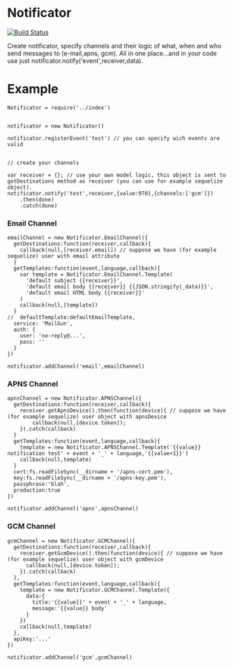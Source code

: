 # Notificator

[![Build Status](https://travis-ci.org/jakubknejzlik/node-notificator.svg)](https://travis-ci.org/jakubknejzlik/node-notificator)


Create notificator, specify channels and their logic of what, when and who send messages to (e-mail,apns, gcm). All in one place...and in your code use just notificator.notify('event',receiver,data).


# Example

```
Notificator = require('../index')


notificator = new Notificator()

notificator.registerEvent('test') // you can specify wich events are valid


// create your channels

var receiver = {}; // use your own model logic, this object is sent to getDestinations method as receiver (you can use for example sequelize object).
notificator.notify('test',receiver,{value:970},{channels:['gcm']})
    .then(done)
    .catch(done)

```

### Email Channel
```
emailChannel = new Notificator.EmailChannel({
  getDestinations:function(receiver,callback){
    callback(null,[receiver.email]) // suppose we have (for example sequelize) user with email attribute
  }
  getTemplates:function(event,language,callback){
    var template = Notificator.EmailChannel.Template(
      'default subject {{receiver}}',
      'default email body {{receiver}} {{JSON.stringify(_data)}}',
      'default email HTML body {{receiver}}'
    )
    callback(null,[template])
  }
//  defaultTemplate:defaultEmailTemplate,
  service: 'MailGun',
  auth: {
    user: 'no-reply@...',
    pass: ''
  }
})

notificator.addChannel('email',emailChannel)
```

### APNS Channel

```
apnsChannel = new Notificator.APNSChannel({
  getDestinations:function(receiver,callback){
    receiver.getApnsDevice().then(function(device){ // suppose we have (for example sequelize) user object with apnsDevice
        callback(null,[device.token]);
    }).catch(callback)
  }
  getTemplates:function(event,language,callback){
    template = new Notificator.APNSChannel.Template('{{value}} notification test' + event + '_' + language,'{{value+1}}')
    callback(null,template)
  }
  cert:fs.readFileSync(__dirname + '/apns-cert.pem'),
  key:fs.readFileSync(__dirname + '/apns-key.pem'),
  passphrase:'blah',
  production:true
})

notificator.addChannel('apns',apnsChannel)
```

### GCM Channel

```
gcmChannel = new Notificator.GCMChannel({
  getDestinations:function(receiver,callback){
    receiver.getGcmDevice().then(function(device){ // suppose we have (for example sequelize) user object with gcmDevice
      callback(null,[device.token]);
    }).catch(callback)
  },
  getTemplates:function(event,language,callback){
    template = new Notificator.GCMChannel.Template({
      data:{
        title:'{{value}}' + event + '_' + language,
        message:'{{value}} body'
      }
    })
    callback(null,template)
  },
  apiKey:'...'
})

notificator.addChannel('gcm',gcmChannel)
```